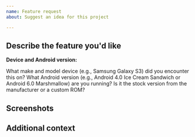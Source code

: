 ```yaml
---
name: Feature request
about: Suggest an idea for this project

---
```


## Describe the feature you'd like
<!-- A clear and concise description of what you want to happen. -->

**Device and Android version:** 

What make and model device (e.g., Samsung Galaxy S3) did you encounter this on?  What Android
version (e.g., Android 4.0 Ice Cream Sandwich or Android 6.0 Marshmallow) are you running?  Is it
 the stock
version from the manufacturer or a custom ROM?

## Screenshots
<!-- Add screenshots to provide context or UI mockup. -->

## Additional context
<!-- Add any other context about the problem here. -->

